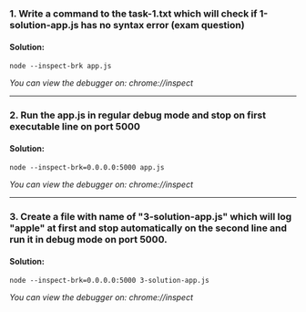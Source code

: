 ### 1. Write a command to the task-1.txt which will check if 1-solution-app.js has no syntax error (exam question)

#### Solution:
```shell
node --inspect-brk app.js
```
*You can view the debugger on: chrome://inspect*

---

### 2. Run the app.js in regular debug mode and stop on first executable line on port 5000

#### Solution:
```shell
node --inspect-brk=0.0.0.0:5000 app.js
```
*You can view the debugger on: chrome://inspect*

---

### 3. Create a file with name of "3-solution-app.js" which will log "apple" at first and stop automatically on the second line and run it in debug mode on port 5000.
#### Solution:
```shell
node --inspect-brk=0.0.0.0:5000 3-solution-app.js
```
*You can view the debugger on: chrome://inspect*
